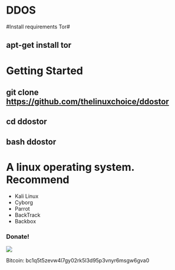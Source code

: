 # DDOS

#Install requirements Tor#
## apt-get install tor ##

# Getting Started #
## git clone https://github.com/thelinuxchoice/ddostor ##
## cd ddostor ##
## bash ddostor ##

# A linux operating system. Recommend #
- Kali Linux 
- Cyborg
- Parrot 
- BackTrack 
- Backbox

### Donate! ###

![](https://image.ibb.co/i4ES3U/bc.png)

Bitcoin: bc1q5t5zevw4l7gy02rk5l3d95p3vnyr6msgw6gva0
